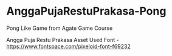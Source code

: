 # AnggaPujaRestuPrakasa-Pong
Pong Like Game from Agate Game Course


Angga Puja Restu Prakasa
Asset Used
Font - https://www.fontspace.com/pixeloid-font-f69232
